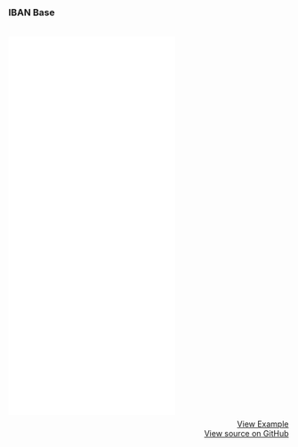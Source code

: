 ### IBAN Base
<br>
<iframe style="margin-bottom: 8px;height:680px;" border="0" frameborder="0" height="680" scrolling="no" src="/framepay-docs/examples/example-iban.html"></iframe>
<a target="_blank" href="example-iban.html" style="display: block; text-align: right;">View Example</a>
<a href="https://github.com/Rebilly/framepay-docs/blob/master/docs/.vuepress/public/examples/example-iban.html" style="margin-bottom: 60px; display: block; text-align: right;">View source on GitHub</a>

